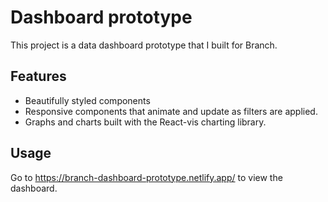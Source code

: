 # Dashboard prototype

This project is a data dashboard prototype that I built for Branch.

## Features

* Beautifully styled components
* Responsive components that animate and update as filters are applied.
* Graphs and charts built with the React-vis charting library.

## Usage

Go to https://branch-dashboard-prototype.netlify.app/ to view the dashboard.

